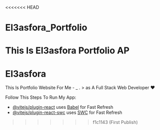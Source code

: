 <<<<<<< HEAD
# El3asfora_Portfolio
This Is El3asfora Portfolio AP
=======
# El3asfora

This Is Portfolio Website For Me - _ . > as A Full Stack Web Developer ♥

Follow This Steps To Run My App:

- [@vitejs/plugin-react](https://github.com/vitejs/vite-plugin-react/blob/main/packages/plugin-react/README.md) uses [Babel](https://babeljs.io/) for Fast Refresh
- [@vitejs/plugin-react-swc](https://github.com/vitejs/vite-plugin-react-swc) uses [SWC](https://swc.rs/) for Fast Refresh
>>>>>>> f1c1143 (First Publish)
